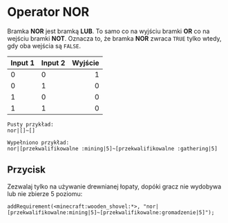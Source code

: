 # Operator NOR

Bramka **NOR** jest bramką **LUB**. To samo co na wyjściu bramki **OR** co na wejściu bramki **NOT**. Oznacza to, że bramka **NOR** zwraca `TRUE` tylko wtedy, gdy oba wejścia są `FALSE`.

| Input 1 | Input 2 | Wyjście |
| ------- | ------- | -------:|
| 0       | 0       |       1 |
| 0       | 1       |       0 |
| 1       | 0       |       0 |
| 1       | 1       |       0 |

    Pusty przykład:
    nor|[]~[]
    
    Wypełniono przykład:
    nor|[przekwalifikowalne :mining|5]~[przekwalifikowalne :gathering|5]
    

## Przycisk

Zezwalaj tylko na używanie drewnianej łopaty, dopóki gracz nie wydobywa lub nie zbierze 5 poziomu:

```zenscript
addRequirement(<minecraft:wooden_shovel:*>, "nor|[przekwalifikowalne:mining|5]~[przekwalifikowalne:gromadzenie|5]");
```